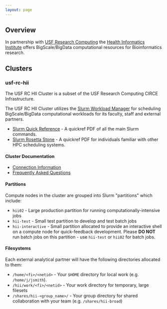 ```yaml
---
layout: page
---
```


## Overview

In partnership with [USF Research Computing](http://www.rc.usf.edu/) the [Health Informatics Institute](http://www.hii.usf.edu)
offers BigScale/BigData computational resources for Bioinformatics research.

## Clusters

### usf-rc-hii

The USF RC HII Cluster is a subset of the USF Research Computing CIRCE Infrastructure.

The USF RC HII Cluster utilizes the [Slurm Workload Manager](http://slurm.schedmd.com)
for scheduling BigScale/BigData computational workloads for its faculty, staff and external partners.

- [Slurm Quick Reference](http://slurm.schedmd.com/pdfs/summary.pdf) - A quickref PDF of all the main Slurm commands.
- [Slurm Rosetta Stone](http://slurm.schedmd.com/rosetta.pdf) - A quickref PDF for individuals familiar with other HPC scheduling systems.

#### Cluster Documentation

- [Connection Information](pages/usf-rc-hii-connection.html)
- [Frequently Asked Questions](pages/usf-rc-hii-faq.html)

#### Partitions

Compute nodes in the cluster are grouped into Slurm "partitions" which include:

- `hii02` - Large production partition for running computationally-intensive jobs
- `hii-test` - Small test partition to develop and test batch jobs
- `hii-interactive` - Small partition allocated to provide an interactive shell on a compute node for quick-feedback development.
   Please **DO NOT** run batch jobs on this partition - use `hii-test` or `hii02` for batch jobs.

#### Filesystems

Each external analytical partner will have the following directories allocated to them:

- `/home/<fi>/<netid>` - Your `$HOME` directory for local work (e.g. `/home/j/jsmith`).
- `/hii/work/<fi>/<netid>` - Your work directory for temporary, large filesets
- `/shares/hii-<group_name>/` - Your group directory for shared collaboration with your team (e.g. `/shares/hii-broad`)
